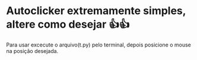 
# **Autoclicker extremamente simples, altere como desejar 👍👍**

Para usar excecute o arquivo(t.py) pelo terminal, depois posicione o mouse na posição desejada.

